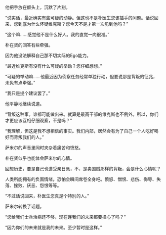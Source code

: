 他把手放在额头上，沉默了片刻。

“说实话，最近确实有些可疑的动静。但这也不是朴医生您该插手的问题。话说回来，您到底为什么怀疑维克斯？您今天不是才第一次见到他吗？”

“这个嘛……感觉他不是什么好人。我的直觉一向很准。”

朴在贤的回答有些牵强。

因为他没法解释自己那不切实际的Ego能力。

“最近维克斯有没有什么可疑的举动？您仔细想想。”

“可疑的举动嘛……他最近因为侦察任务经常单独行动，但要说那是背叛的征兆，未免有点牵强。”

“我只是提个建议罢了。”

他平静地继续说道。

“背叛这种事，谁都可能做出来。就算是最高干部的维克斯也不例外。所以，你们才更应该互相仔细观察，不是吗？”

“我理解，但这是我不想相信的事实。我们内部，居然会有为了自己一个人吃好喝好而背叛我们的人。”

萨米尔的声音里同时夹杂着痛苦和愤怒。

朴在贤似乎也能体会萨米尔的心情。

回想历史，要是自己也遭受亲日派，不，是卖国贼那样的背叛，会是什么心情呢？

人类所能拥有的负面情绪，恐怕会瞬间席卷全身吧。愤怒、憎恨、悲伤、侮辱、失落、挫败、厌恶、怨恨等等。

“不过话说回来，朴医生您真是个特别的人。”

萨米尔转换了话题。

“您给我们士兵治病还不够，现在连我们的未来都要操心了吗？”

“因为你们的未来就是我的未来。至少暂时是这样。”